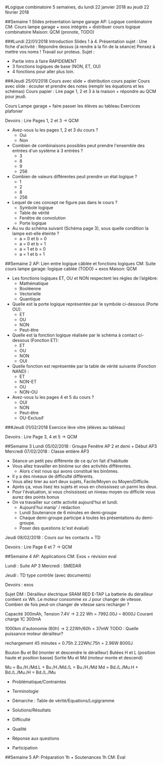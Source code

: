 #Logique combinatoire
5 semaines, du lundi 22 janvier 2018 au jeudi 22 février 2018

##Semaine 1
Slides présentation lampe garage
AP: Logique combinatoire
CM: Cours lampe garage + exos intégrés + distribuer cours logique combinatoire
Maison: QCM (pronote, TODO)

###Lundi 22/01/2018
Introduction Slides 1 à 4. 
Présentation sujet :
Une fiche d'activité : Répondre dessus (à rendre à la fin de la séance)
Pensez à mettre vos noms !
Travail sur proteus.
Sujet :
* Partie intro à faire RAPIDEMENT
* 3 fonctions logiques de base (NON, ET, OU)
* 4 fonctions pour aller plus loin.


###Jeudi 25/01/2018
Cours avec slide + distribution cours papier
Cours avec slide : écouter et prendre des notes (remplir les équations et les schémas)
Cours papier : Lire page 1, 2 et 3 à la maison + répondre au QCM pour jeudi.

Cours Lampe garage + faire passer les élèves au tableau
Exercices plafonier

Devoirs : Lire Pages 1, 2 et 3 -> QCM
* Avez-vous lu les pages 1, 2 et 3 du cours ?
	* Oui
	* Non
* Combien de combinaisons possibles peut prendre l'ensemble des entrées d'un système à 3 entrées ?
	* 3
	* 8
	* 9
	* 256
* Combien de valeurs différentes peut prendre un état logique ?
	* 1
	* 2
	* 8
	* 256
* Lequel de ces concept ne figure pas dans le cours ?
	* Symbole logique
	* Table de vérité
	* Fenêtre de convolution
	* Porte logique
* Au vu du schéma suivant (Schéma page 3), sous quelle condition la lampe est-elle éteinte ?
	* a = 0 et b = 0
	* a = 0 et b = 1
	* a = 1 et b = 0
	* a = 1 et b = 1

##Semaine 2
AP: Lien entre logique câblée et fonctions logiques
CM: Suite cours lampe garage: logique cablée (TODO) + exos
Maison: QCM
* Les fonctions logiques ET, OU et NON respectent les règles de l’algèbre:
	* Mathématique
	* Booléenne
	* Vectorielle
	* Quantique
* Quelle est la porte logique représentée par le symbole ci-dessous (Porte OU):
	* ET
	* OU
	* NON
	* Peut-être
* Quelle est la fonction logique réalisée par le schéma à contact ci-dessous (Fonction ET):
	* ET
	* OU
	* NON
	* OUI
* Quelle fonction est représentée par la table de vérité suivante (Fonction NAND) :
	* ET
	* NON-ET
	* OU
	* NON-OU
* Avez-vous lu les pages 4 et 5 du cours ?
	* OUI
	* NON
	* Peut-être
	* OU-Exclusif

###Jeudi 01/02/2018
Exercice lève vitre (élèves au tableau)

Devoirs : Lire Page 3, 4 et 5 -> QCM

##Semaine 3
Lundi 05/02/2018 : Groupe Fenêtre AP 2 et demi + Début AP3
Mercredi 07/02/2018 : Classe entière AP3
* Séance un petit peu différente de ce qu'on fait d'habitude
* Vous allez travailler en binôme sur des activités différentes. 
	* Alors c'est nous qui avons constitué les binômes.
* Il y a des niveaux de difficulté différents.
* Vous allez tirer au sort deux sujets, Facile/Moyen ou Moyen/Difficile.
* Après ça, vous lisez les sujets et vous en choississez un parmi les deux.
* Pour l'évaluation, si vous choississez un niveau moyen ou difficile vous aurez des points bonus
* On va travailler sur cette activité aujourd'hui et lundi.
	* Aujourd'hui manip' / rédaction
	* Lundi Soutenance de 6 minutes en demi-groupe
	* Chaque demi-groupe participe à toutes les présentations du demi-groupe.
	* Poser des questions (c'est évalué)

Jeudi 08/02/2018 : Cours sur les contacts + TD

Devoirs : Lire Page 6 et 7 -> QCM

##Semaine 4
AP: Applications
CM: Exos + révision eval

Lundi : Suite AP 3
Mercredi : SMEDAR

Jeudi : TD type contrôle (avec documents)

Devoirs : exos

Sujet DM : Dérailleur électrique SRAM RED E-TAP
La batterie du dérailleur contient xx Wh.
Le moteur consomme xx J pour changer de vitesse.
Combien de fois peut-on changer de vitesse sans recharger ?

Capacité 300mAh, Tension 7.4V -> 2.22 Wh = 7992.00J ~ 8000J
Courant charge 1C 300mA

1000km d'autonomie (60h) -> 2.22Wh/60h = 37mW
TODO : Quelle puissance moteur dérailleur?

rechargement 45 minutes = 0.75h
2.22Wh/.75h = 2.96W
8000J

Bouton Bu et Bd (monter et descendre le dérailleur)
Butées H et L (position haute et position basse)
Sortie Mu et Md (moteur monte et descend)

Mu = Bu./H./Md.L + Bu./H./Md./L = Bu./H./Md
Md = Bd./L./Mu.H + Bd./L./Mu./H = Bd./L./Mu

* Problématique/Contraintes
* Terminologie 
* Démarche : Table de vérité/Equations/Logigramme
* Solutions/Résultats

* Difficulté
* Qualité
* Réponse aux questions
* Participation

##Semaine 5
AP: Préparation 1h + Soutenances 1h
CM: Éval
